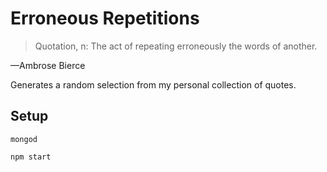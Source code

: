 # Erroneous Repetitions

> Quotation, n: The act of repeating erroneously the words of another.

—Ambrose Bierce

Generates a random selection from my personal collection of quotes.

## Setup
```
mongod
```
```
npm start
```